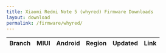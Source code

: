 ```yaml
---
title: Xiaomi Redmi Note 5 (whyred) Firmware Downloads
layout: download
permalink: /firmware/whyred/
---
```

<table id="firmware" class="compact row-border" style="width:100%">
    <thead>
        <tr>
            <th>Branch</th>
            <th>MIUI</th>
            <th>Android</th>
            <th>Region</th>
            <th>Updated</th>
            <th>Link</th>
        </tr>
    </thead>
    <script>loadLatest('whyred')</script>
</table>
